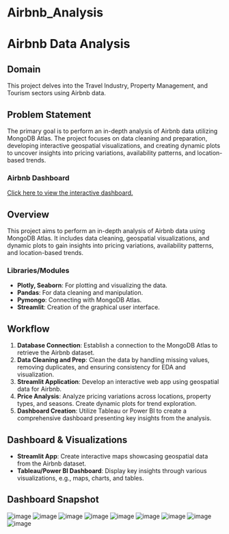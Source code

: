 # Airbnb_Analysis
# Airbnb Data Analysis

## Domain
This project delves into the Travel Industry, Property Management, and Tourism sectors using Airbnb data.

## Problem Statement
The primary goal is to perform an in-depth analysis of Airbnb data utilizing MongoDB Atlas. The project focuses on data cleaning and preparation, developing interactive geospatial visualizations, and creating dynamic plots to uncover insights into pricing variations, availability patterns, and location-based trends.

### Airbnb Dashboard
[Click here to view the interactive dashboard.](https://app.powerbi.com/links/KhzrX20jSZ?ctid=1f8ca2d2-8b29-4086-8354-e9b31ca9d140&pbi_source=linkShare)

## Overview
This project aims to perform an in-depth analysis of Airbnb data using MongoDB Atlas. It includes data cleaning, geospatial visualizations, and dynamic plots to gain insights into pricing variations, availability patterns, and location-based trends.

### Libraries/Modules
- **Plotly, Seaborn**: For plotting and visualizing the data.
- **Pandas**: For data cleaning and manipulation.
- **Pymongo**: Connecting with MongoDB Atlas.
- **Streamlit**: Creation of the graphical user interface.

## Workflow
1. **Database Connection**:
   Establish a connection to the MongoDB Atlas to retrieve the Airbnb dataset.
2. **Data Cleaning and Prep**:
   Clean the data by handling missing values, removing duplicates, and ensuring consistency for EDA and visualization.
3. **Streamlit Application**:
   Develop an interactive web app using geospatial data for Airbnb.
4. **Price Analysis**:
   Analyze pricing variations across locations, property types, and seasons. Create dynamic plots for trend exploration.
5. **Dashboard Creation**:
   Utilize Tableau or Power BI to create a comprehensive dashboard presenting key insights from the analysis.

## Dashboard & Visualizations
- **Streamlit App**:
  Create interactive maps showcasing geospatial data from the Airbnb dataset.
- **Tableau/Power BI Dashboard**:
  Display key insights through various visualizations, e.g., maps, charts, and tables.


## Dashboard Snapshot

![image](https://github.com/iamsandeeprSand/Airbnb_Analysis/assets/139530620/26aedaf8-194c-40b9-8918-220257955062)
![image](https://github.com/iamsandeeprSand/Airbnb_Analysis/assets/139530620/d5ce445e-e6d1-49eb-9c5f-c06903863260)
![image](https://github.com/iamsandeeprSand/Airbnb_Analysis/assets/139530620/883a2d69-aac7-46a7-83dd-c115fbcb6025)
![image](https://github.com/iamsandeeprSand/Airbnb_Analysis/assets/139530620/010dd6eb-f54b-42df-a31a-9c63ca8f9689)
![image](https://github.com/iamsandeeprSand/Airbnb_Analysis/assets/139530620/a7f22607-f481-49a2-9f03-8cf29c8566bd)
![image](https://github.com/iamsandeeprSand/Airbnb_Analysis/assets/139530620/5419513b-a545-4a0f-a11b-8f1358a12be5)
![image](https://github.com/iamsandeeprSand/Airbnb_Analysis/assets/139530620/c9a64ee4-8834-4f2d-a28d-026585a49bb4)
![image](https://github.com/iamsandeeprSand/Airbnb_Analysis/assets/139530620/555a8362-6a0a-4319-94c9-ddc20ea6006e)
![image](https://github.com/iamsandeeprSand/Airbnb_Analysis/assets/139530620/6e1b215a-8bc5-4529-9b47-801e9fe39d17)

